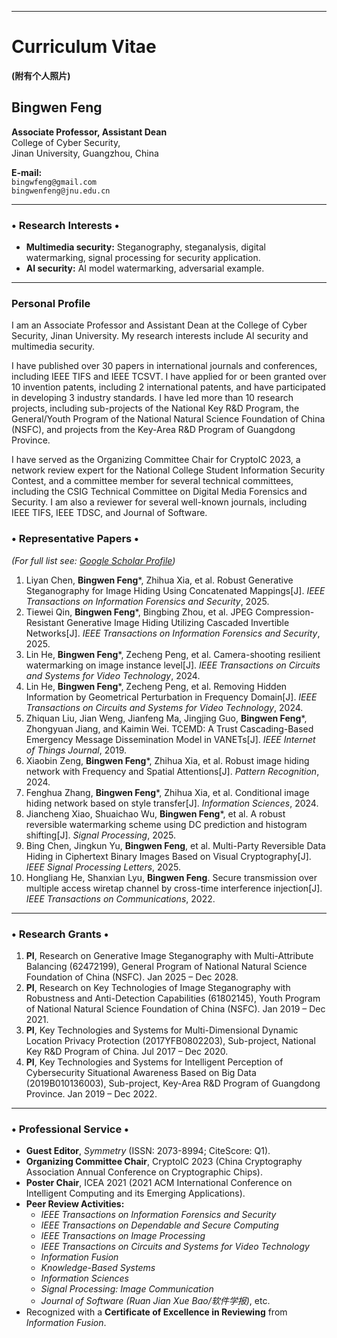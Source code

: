 
---

# Curriculum Vitae

**(附有个人照片)**

## Bingwen Feng

**Associate Professor, Assistant Dean**  
College of Cyber Security,  
Jinan University, Guangzhou, China

**E-mail:**  
`bingwfeng@gmail.com`  
`bingwenfeng@jnu.edu.cn`

---

### • Research Interests •

*   **Multimedia security:** Steganography, steganalysis, digital watermarking, signal processing for security application.
*   **AI security:** AI model watermarking, adversarial example.

---

### Personal Profile

I am an Associate Professor and Assistant Dean at the College of Cyber Security, Jinan University. My research interests include AI security and multimedia security. 

I have published over 30 papers in international journals and conferences, including IEEE TIFS and IEEE TCSVT. I have applied for or been granted over 10 invention patents, including 2 international patents, and have participated in developing 3 industry standards. I have led more than 10 research projects, including sub-projects of the National Key R&D Program, the General/Youth Program of the National Natural Science Foundation of China (NSFC), and projects from the Key-Area R&D Program of Guangdong Province.

I have served as the Organizing Committee Chair for CryptoIC 2023, a network review expert for the National College Student Information Security Contest, and a committee member for several technical committees, including the CSIG Technical Committee on Digital Media Forensics and Security. I am also a reviewer for several well-known journals, including IEEE TIFS, IEEE TDSC, and Journal of Software.


### • Representative Papers •

*(For full list see: [Google Scholar Profile](https://scholar.google.com/))*

1.  Liyan Chen, **Bingwen Feng***, Zhihua Xia, et al. Robust Generative Steganography for Image Hiding Using Concatenated Mappings[J]. *IEEE Transactions on Information Forensics and Security*, 2025.
2.  Tiewei Qin, **Bingwen Feng***, Bingbing Zhou, et al. JPEG Compression-Resistant Generative Image Hiding Utilizing Cascaded Invertible Networks[J]. *IEEE Transactions on Information Forensics and Security*, 2025.
3.  Lin He, **Bingwen Feng***, Zecheng Peng, et al. Camera-shooting resilient watermarking on image instance level[J]. *IEEE Transactions on Circuits and Systems for Video Technology*, 2024.
4.  Lin He, **Bingwen Feng***, Zecheng Peng, et al. Removing Hidden Information by Geometrical Perturbation in Frequency Domain[J]. *IEEE Transactions on Circuits and Systems for Video Technology*, 2024.
5.  Zhiquan Liu, Jian Weng, Jianfeng Ma, Jingjing Guo, **Bingwen Feng***, Zhongyuan Jiang, and Kaimin Wei. TCEMD: A Trust Cascading-Based Emergency Message Dissemination Model in VANETs[J]. *IEEE Internet of Things Journal*, 2019.
6.  Xiaobin Zeng, **Bingwen Feng***, Zhihua Xia, et al. Robust image hiding network with Frequency and Spatial Attentions[J]. *Pattern Recognition*, 2024.
7.  Fenghua Zhang, **Bingwen Feng***, Zhihua Xia, et al. Conditional image hiding network based on style transfer[J]. *Information Sciences*, 2024.
8.  Jiancheng Xiao, Shuaichao Wu, **Bingwen Feng***, et al. A robust reversible watermarking scheme using DC prediction and histogram shifting[J]. *Signal Processing*, 2025.
9.  Bing Chen, Jingkun Yu, **Bingwen Feng**, et al. Multi-Party Reversible Data Hiding in Ciphertext Binary Images Based on Visual Cryptography[J]. *IEEE Signal Processing Letters*, 2025.
10. Hongliang He, Shanxian Lyu, **Bingwen Feng**. Secure transmission over multiple access wiretap channel by cross-time interference injection[J]. *IEEE Transactions on Communications*, 2022.

---

### • Research Grants •

1.  **PI**, Research on Generative Image Steganography with Multi-Attribute Balancing (62472199), General Program of National Natural Science Foundation of China (NSFC). Jan 2025 – Dec 2028.
2.  **PI**, Research on Key Technologies of Image Steganography with Robustness and Anti-Detection Capabilities (61802145), Youth Program of National Natural Science Foundation of China (NSFC). Jan 2019 – Dec 2021.
3.  **PI**, Key Technologies and Systems for Multi-Dimensional Dynamic Location Privacy Protection (2017YFB0802203), Sub-project, National Key R&D Program of China. Jul 2017 – Dec 2020.
4.  **PI**, Key Technologies and Systems for Intelligent Perception of Cybersecurity Situational Awareness Based on Big Data (2019B010136003), Sub-project, Key-Area R&D Program of Guangdong Province. Jan 2019 – Dec 2022.

---

### • Professional Service •

*   **Guest Editor**, *Symmetry* (ISSN: 2073-8994; CiteScore: Q1).
*   **Organizing Committee Chair**, CryptoIC 2023 (China Cryptography Association Annual Conference on Cryptographic Chips).
*   **Poster Chair**, ICEA 2021 (2021 ACM International Conference on Intelligent Computing and its Emerging Applications).
*   **Peer Review Activities:**
    *   *IEEE Transactions on Information Forensics and Security*
    *   *IEEE Transactions on Dependable and Secure Computing*
    *   *IEEE Transactions on Image Processing*
    *   *IEEE Transactions on Circuits and Systems for Video Technology*
    *   *Information Fusion*
    *   *Knowledge-Based Systems*
    *   *Information Sciences*
    *   *Signal Processing: Image Communication*
    *   *Journal of Software (Ruan Jian Xue Bao/软件学报)*, etc.
*   Recognized with a **Certificate of Excellence in Reviewing** from *Information Fusion*.